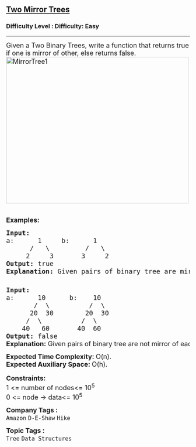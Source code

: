 <h2><a href="https://www.geeksforgeeks.org/problems/two-mirror-trees/1">Two Mirror Trees</a></h2><h3>Difficulty Level : Difficulty: Easy</h3><hr><div class="problems_problem_content__Xm_eO" bis_skin_checked="1"><p><span style="font-size: 18px;">Given a Two Binary Trees, write a function that returns true if one is mirror of other, else returns false.<br><img class="aligncenter size-full wp-image-663" style="height: 400px; width: 500px;" title="MirrorTree1" src="https://contribute.geeksforgeeks.org/wp-content/uploads/mirrortrees.jpg" alt="MirrorTree1">&nbsp;&nbsp;&nbsp;&nbsp;&nbsp;&nbsp;&nbsp;&nbsp;&nbsp;&nbsp;&nbsp;&nbsp; </span></p>
<p><span style="font-size: 18px;"><strong>Examples:</strong></span></p>
<pre><span style="font-size: 18px;"><strong>Input:
</strong>a:<strong>      </strong>1     b:<strong>      </strong>1
&nbsp;     /   \         /   \
&nbsp;    2     3       3     2
<strong>Output: </strong>true<br><strong>Explanation:</strong> Given pairs of binary tree are mirror of each other.<br></span>
</pre>
<pre><span style="font-size: 18px;"><strong>Input:</strong>
a:<strong>      </strong>10      b: <strong>   </strong>10
&nbsp;      /  \          /  \
&nbsp;     20  30        20  30
&nbsp;    /  \          /  \
&nbsp;   40   60       40  60<strong>
Output: </strong>false<br></span><strong style="font-size: 18px; font-family: -apple-system, BlinkMacSystemFont, 'Segoe UI', Roboto, Oxygen, Ubuntu, Cantarell, 'Open Sans', 'Helvetica Neue', sans-serif;">Explanation:</strong><span style="font-size: 18px; font-family: -apple-system, BlinkMacSystemFont, 'Segoe UI', Roboto, Oxygen, Ubuntu, Cantarell, 'Open Sans', 'Helvetica Neue', sans-serif;"> Given pairs of binary tree are not mirror of each other.</span></pre>
<p><span style="font-size: 18px;"><strong>Expected Time Complexity: </strong>O(n).<br><strong>Expected Auxiliary Space:&nbsp;</strong>O(h).</span><br><br><span style="font-size: 18px;"><strong>Constraints:</strong><br>1 &lt;= number of nodes&lt;= 10<sup>5</sup><br>0 &lt;= node -&gt; data&lt;= 10<sup>5</sup></span>&nbsp;</p></div><p><span style=font-size:18px><strong>Company Tags : </strong><br><code>Amazon</code>&nbsp;<code>D-E-Shaw</code>&nbsp;<code>Hike</code>&nbsp;<br><p><span style=font-size:18px><strong>Topic Tags : </strong><br><code>Tree</code>&nbsp;<code>Data Structures</code>&nbsp;